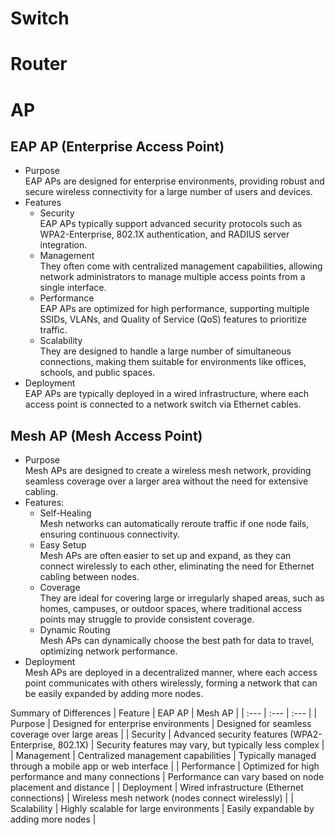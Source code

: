 # Switch


# Router


# AP
## EAP AP (Enterprise Access Point)
- Purpose  
    EAP APs are designed for enterprise environments, providing robust and secure wireless connectivity for a large number of users and devices.
- Features
  - Security  
    EAP APs typically support advanced security protocols such as WPA2-Enterprise, 802.1X authentication, and RADIUS server integration.
  - Management  
    They often come with centralized management capabilities, allowing network administrators to manage multiple access points from a single interface.
  - Performance  
    EAP APs are optimized for high performance, supporting multiple SSIDs, VLANs, and Quality of Service (QoS) features to prioritize traffic.
  - Scalability  
    They are designed to handle a large number of simultaneous connections, making them suitable for environments like offices, schools, and public spaces.
- Deployment  
    EAP APs are typically deployed in a wired infrastructure, where each access point is connected to a network switch via Ethernet cables.

## Mesh AP (Mesh Access Point)
- Purpose  
  Mesh APs are designed to create a wireless mesh network, providing seamless coverage over a larger area without the need for extensive cabling.
- Features:
  - Self-Healing  
    Mesh networks can automatically reroute traffic if one node fails, ensuring continuous connectivity.
  - Easy Setup  
    Mesh APs are often easier to set up and expand, as they can connect wirelessly to each other, eliminating the need for Ethernet cabling between nodes.
  - Coverage  
    They are ideal for covering large or irregularly shaped areas, such as homes, campuses, or outdoor spaces, where traditional access points may struggle to provide consistent coverage.
  - Dynamic Routing  
    Mesh APs can dynamically choose the best path for data to travel, optimizing network performance.
- Deployment  
    Mesh APs are deployed in a decentralized manner, where each access point communicates with others wirelessly, forming a network that can be easily expanded by adding more nodes.

Summary of Differences
| Feature | EAP AP | Mesh AP |
|  :---   |  :---  |  :---   |
| Purpose | Designed for enterprise environments | Designed for seamless coverage over large areas |
| Security | Advanced security features (WPA2-Enterprise, 802.1X) | Security features may vary, but typically less complex |
| Management | Centralized management capabilities | Typically managed through a mobile app or web interface |
| Performance | Optimized for high performance and many connections | Performance can vary based on node placement and distance |
| Deployment | Wired infrastructure (Ethernet connections) | Wireless mesh network (nodes connect wirelessly) |
| Scalability | Highly scalable for large environments | Easily expandable by adding more nodes |